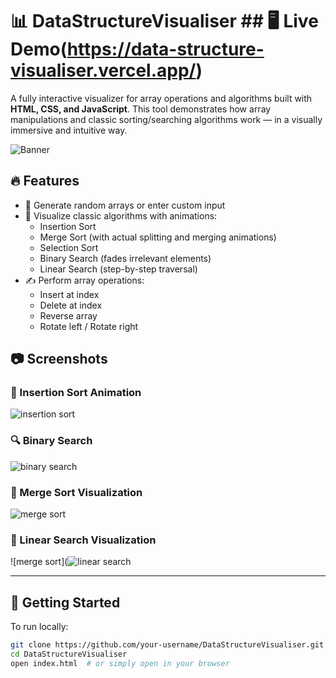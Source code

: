 # 📊 DataStructureVisualiser ## 🖥️ Live Demo(https://data-structure-visualiser.vercel.app/)

A fully interactive visualizer for array operations and algorithms built with **HTML, CSS, and JavaScript**. This tool demonstrates how array manipulations and classic sorting/searching algorithms work — in a visually immersive and intuitive way.

![Banner](https://github.com/user-attachments/assets/a035e6e6-2570-4125-9d00-dd766ce5b362)


## 🔥 Features

- 🎲 Generate random arrays or enter custom input
- 🧠 Visualize classic algorithms with animations:
  - Insertion Sort
  - Merge Sort (with actual splitting and merging animations)
  - Selection Sort
  - Binary Search (fades irrelevant elements)
  - Linear Search (step-by-step traversal)
- ✍️ Perform array operations:
  - Insert at index
  - Delete at index
  - Reverse array
  - Rotate left / Rotate right

## 📷 Screenshots

### 🎨 Insertion Sort Animation
![insertion sort](https://github.com/user-attachments/assets/f86d6208-cacb-4e12-a0dc-740c2a4c9a4a)


### 🔍 Binary Search
![binary search](https://github.com/user-attachments/assets/7b2122e1-ff45-4ef6-93db-d1ec015d30a8)


### 🔄 Merge Sort Visualization
![merge sort](https://github.com/user-attachments/assets/ff073f7c-f3a5-46a7-9e39-98d29c25ef35)


### 🔄 Linear Search Visualization
![merge sort](![linear search](https://github.com/user-attachments/assets/3aeaafdd-eb94-444a-b55b-a4b76a968357)

---

## 🚀 Getting Started

To run locally:

```bash
git clone https://github.com/your-username/DataStructureVisualiser.git
cd DataStructureVisualiser
open index.html  # or simply open in your browser
